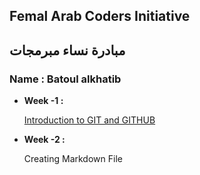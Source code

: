 ## Femal Arab Coders Initiative
## مبادرة نساء مبرمجات

### Name : Batoul alkhatib
* __Week -1 :__

    [Introduction to GIT and GITHUB ](https://github.com/batoulalkhatib/udemy-git1.git)

* __Week -2 :__

    Creating Markdown File       
